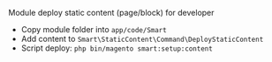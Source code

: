 Module deploy static content (page/block) for developer
- Copy module folder into ``app/code/Smart``
- Add content to ``Smart\StaticContent\Command\DeployStaticContent``
- Script deploy: ```php bin/magento smart:setup:content``` 
